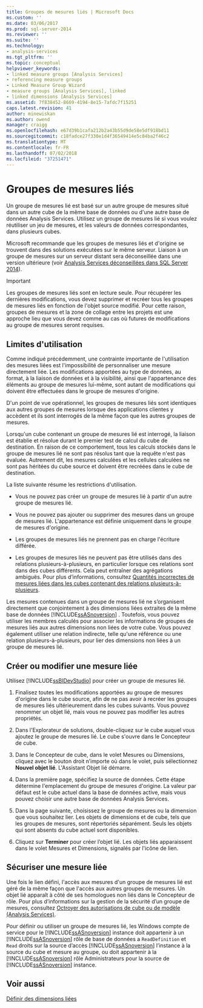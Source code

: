 ```yaml
---
title: Groupes de mesures liés | Microsoft Docs
ms.custom: ''
ms.date: 03/06/2017
ms.prod: sql-server-2014
ms.reviewer: ''
ms.suite: ''
ms.technology:
- analysis-services
ms.tgt_pltfrm: ''
ms.topic: conceptual
helpviewer_keywords:
- linked measure groups [Analysis Services]
- referencing measure groups
- Linked Measure Group Wizard
- measure groups [Analysis Services], linked
- linked dimensions [Analysis Services]
ms.assetid: 7f838452-8669-4194-8e15-7afdc7f15251
caps.latest.revision: 41
author: minewiskan
ms.author: owend
manager: craigg
ms.openlocfilehash: e67d39b1cafa212b2a43b55d9de58e5df918bd11
ms.sourcegitcommit: c18fadce27f330e1d4f36549414e5c84ba2f46c2
ms.translationtype: MT
ms.contentlocale: fr-FR
ms.lasthandoff: 07/02/2018
ms.locfileid: "37251471"
---
```

# <a name="linked-measure-groups"></a>Groupes de mesures liés
  Un groupe de mesures lié est basé sur un autre groupe de mesures situé dans un autre cube de la même base de données ou d'une autre base de données Analysis Services. Utilisez un groupe de mesures lié si vous voulez réutiliser un jeu de mesures, et les valeurs de données correspondantes, dans plusieurs cubes.  
  
 Microsoft recommande que les groupes de mesures liés et d'origine se trouvent dans des solutions exécutées sur le même serveur. Liaison à un groupe de mesures sur un serveur distant sera déconseillée dans une version ultérieure (voir [Analysis Services déconseillées dans SQL Server 2014](../deprecated-analysis-services-features-in-sql-server-2014.md)).  
  
> [!IMPORTANT]  
>  Les groupes de mesures liés sont en lecture seule. Pour récupérer les dernières modifications, vous devez supprimer et recréer tous les groupes de mesures liés en fonction de l'objet source modifié. Pour cette raison, groupes de mesures et la zone de collage entre les projets est une approche lieu que vous devez comme au cas où futures de modifications au groupe de mesures seront requises.  
  
## <a name="usage-limitations"></a>Limites d'utilisation  
 Comme indiqué précédemment, une contrainte importante de l'utilisation des mesures liées est l'impossibilité de personnaliser une mesure directement liée. Les modifications apportées au type de données, au format, à la liaison de données et à la visibilité, ainsi que l'appartenance des éléments au groupe de mesures lui-même, sont autant de modifications qui doivent être effectuées dans le groupe de mesures d'origine.  
  
 D'un point de vue opérationnel, les groupes de mesures liés sont identiques aux autres groupes de mesures lorsque des applications clientes y accèdent et ils sont interrogés de la même façon que les autres groupes de mesures.  
  
 Lorsqu'un cube contenant un groupe de mesures lié est interrogé, la liaison est établie et résolue durant le premier test de calcul du cube de destination. En raison de ce comportement, tous les calculs stockés dans le groupe de mesures lié ne sont pas résolus tant que la requête n'est pas évaluée. Autrement dit, les mesures calculées et les cellules calculées ne sont pas héritées du cube source et doivent être recréées dans le cube de destination.  
  
 La liste suivante résume les restrictions d'utilisation.  
  
-   Vous ne pouvez pas créer un groupe de mesures lié à partir d'un autre groupe de mesures lié.  
  
-   Vous ne pouvez pas ajouter ou supprimer des mesures dans un groupe de mesures lié. L'appartenance est définie uniquement dans le groupe de mesures d'origine.  
  
-   Les groupes de mesures liés ne prennent pas en charge l'écriture différée.  
  
-   Les groupes de mesures liés ne peuvent pas être utilisés dans des relations plusieurs-à-plusieurs, en particulier lorsque ces relations sont dans des cubes différents. Cela peut entraîner des agrégations ambiguës. Pour plus d’informations, consultez [Quantités incorrectes de mesures liées dans les cubes contenant des relations plusieurs-à-plusieurs](http://social.technet.microsoft.com/wiki/contents/articles/22911.incorrect-amounts-for-linked-measures-in-cubes-containing-many-to-many-relationships-ssas-troubleshooting.aspx).  
  
 Les mesures contenues dans un groupe de mesures lié ne s’organisent directement que conjointement à des dimensions liées extraites de la même base de données [!INCLUDE[ssASnoversion](../../includes/ssasnoversion-md.md)] . Toutefois, vous pouvez utiliser les membres calculés pour associer les informations de groupes de mesures liés aux autres dimensions non liées de votre cube. Vous pouvez également utiliser une relation indirecte, telle qu'une référence ou une relation plusieurs-à-plusieurs, pour lier des dimensions non liées à un groupe de mesures lié.  
  
## <a name="create-or-modify-a-linked-measure"></a>Créer ou modifier une mesure liée  
 Utilisez [!INCLUDE[ssBIDevStudio](../../includes/ssbidevstudio-md.md)] pour créer un groupe de mesures lié.  
  
1.  Finalisez toutes les modifications apportées au groupe de mesures d'origine dans le cube source, afin de ne pas avoir à recréer les groupes de mesures liés ultérieurement dans les cubes suivants. Vous pouvez renommer un objet lié, mais vous ne pouvez pas modifier les autres propriétés.  
  
2.  Dans l'Explorateur de solutions, double-cliquez sur le cube auquel vous ajoutez le groupe de mesures lié. Le cube s'ouvre dans le Concepteur de cube.  
  
3.  Dans le Concepteur de cube, dans le volet Mesures ou Dimensions, cliquez avec le bouton droit n’importe où dans le volet, puis sélectionnez **Nouvel objet lié**. L'Assistant Objet lié démarre.  
  
4.  Dans la première page, spécifiez la source de données. Cette étape détermine l'emplacement du groupe de mesures d'origine. La valeur par défaut est le cube actuel dans la base de données active, mais vous pouvez choisir une autre base de données Analysis Services.  
  
5.  Dans la page suivante, choisissez le groupe de mesures ou la dimension que vous souhaitez lier. Les objets de dimensions et de cube, tels que les groupes de mesures, sont répertoriés séparément. Seuls les objets qui sont absents du cube actuel sont disponibles.  
  
6.  Cliquez sur **Terminer** pour créer l’objet lié. Les objets liés apparaissent dans le volet Mesures et Dimensions, signalés par l'icône de lien.  
  
## <a name="secure-a-linked-measure"></a>Sécuriser une mesure liée  
 Une fois le lien défini, l'accès aux mesures d'un groupe de mesures lié est géré de la même façon que l'accès aux autres groupes de mesures. Un objet lié apparaît à côté de ses homologues non liés dans le Concepteur de rôle. Pour plus d’informations sur la gestion de la sécurité d’un groupe de mesures, consultez [Octroyer des autorisations de cube ou de modèle &#40;Analysis Services&#41;](grant-cube-or-model-permissions-analysis-services.md).  
  
 Pour définir ou utiliser un groupe de mesures lié, les Windows compte de service pour le [!INCLUDE[ssASnoversion](../../includes/ssasnoversion-md.md)] instance doit appartenir à un [!INCLUDE[ssASnoversion](../../includes/ssasnoversion-md.md)] rôle de base de données a `ReadDefinition` et `Read` droits sur la source d’accès [!INCLUDE[ssASnoversion](../../includes/ssasnoversion-md.md)] l’instance à la source du cube et mesure au groupe, ou doit appartenir à la [!INCLUDE[ssASnoversion](../../includes/ssasnoversion-md.md)] rôle Administrateurs pour la source de [!INCLUDE[ssASnoversion](../../includes/ssasnoversion-md.md)] instance.  
  
## <a name="see-also"></a>Voir aussi  
 [Définir des dimensions liées](define-linked-dimensions.md)  
  
  
